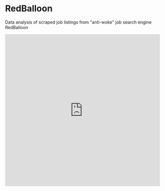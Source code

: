 # RedBalloon
Data analysis of scraped job listings from "anti-woke" job search engine RedBalloon

<iframe title="Canvasser jobs for Rob DeSantis' " aria-label="Map" id="datawrapper-chart-XCNnd" src="https://datawrapper.dwcdn.net/XCNnd/1/" scrolling="no" frameborder="0" style="width: 0; min-width: 100% !important; border: none;" height="495" data-external="1"></iframe><script type="text/javascript">!function(){"use strict";window.addEventListener("message",(function(a){if(void 0!==a.data["datawrapper-height"]){var e=document.querySelectorAll("iframe");for(var t in a.data["datawrapper-height"])for(var r=0;r<e.length;r++)if(e[r].contentWindow===a.source){var i=a.data["datawrapper-height"][t]+"px";e[r].style.height=i}}}))}();</script>
